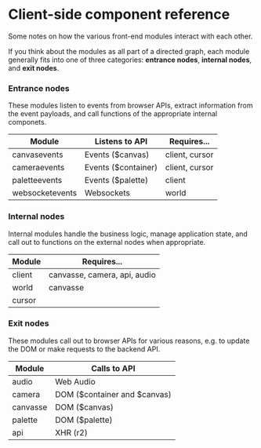 Client-side component reference
===============================

Some notes on how the various front-end modules interact with each other.

If you think about the modules as all part of a directed graph, each
module generally fits into one of three categories: **entrance nodes**, 
**internal nodes**, and **exit nodes**.


### Entrance nodes

These modules listen to events from browser APIs, extract information from
the event payloads, and call functions of the appropriate internal componets.

Module           | Listens to API      | Requires...
-----------------|---------------------|--------------------------------------
canvasevents     | Events ($canvas)    | client, cursor
cameraevents     | Events ($container) | client, cursor
paletteevents    | Events ($palette)   | client
websocketevents  | Websockets          | world


### Internal nodes

Internal modules handle the business logic, manage application state, and call
out to functions on the external nodes when appropriate.

Module           | Requires...
-----------------|---------------------------------------------------------
client           | canvasse, camera, api, audio
world            | canvasse
cursor           |


### Exit nodes

These modules call out to browser APIs for various reasons, e.g. to
update the DOM or make requests to the backend API.

Module           | Calls to API
-----------------|---------------------------------------------------------
audio            | Web Audio
camera           | DOM ($container and $canvas)
canvasse         | DOM ($canvas)
palette          | DOM ($palette)
api              | XHR (r2)
